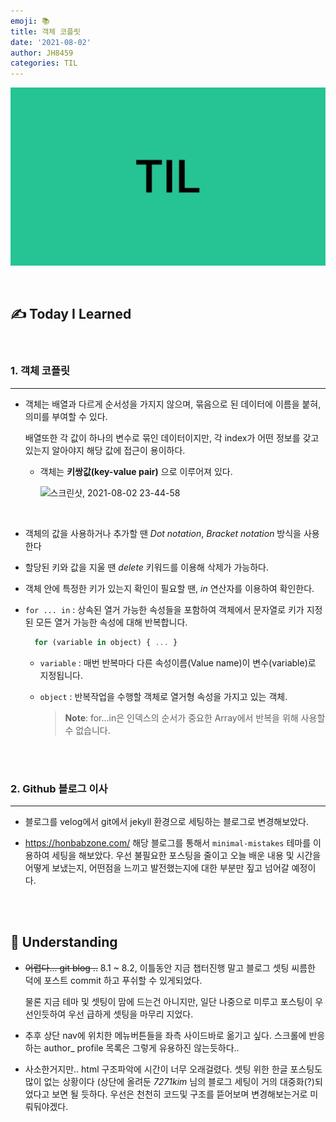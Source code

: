 ```yaml
---
emoji: 📚
title: 객체 코플릿
date: '2021-08-02'
author: JH8459
categories: TIL
---
```


![github-blog.png](../../assets/common/TIL.jpeg)

<br>

## ✍️ **T**oday **I** **L**earned

<br>

### 1. 객체 코플릿

---

- 객체는 배열과 다르게 순서성을 가지지 않으며, 묶음으로 된 데이터에 이름을 붙혀, 의미를 부여할 수 있다.

  배열또한 각 값이 하나의 변수로 묶인 데이터이지만, 각 index가 어떤 정보를 갖고 있는지 알아야지 해당 값에 접근이 용이하다.

  - 객체는 **키쌍값(key-value pair)** 으로 이루어져 있다.

    ![스크린샷, 2021-08-02 23-44-58](https://user-images.githubusercontent.com/83164003/127880037-885d3350-4f00-4c36-8f49-2acfd0da353b.png)

    <br>

- 객체의 값을 사용하거나 추가할 땐 _Dot notation_, _Bracket notation_ 방식을 사용한다

- 할당된 키와 값을 지울 땐 _delete_ 키워드를 이용해 삭제가 가능하다.

- 객체 안에 특정한 키가 있는지 확인이 필요할 땐, _in_ 연산자를 이용하여 확인한다.

- `for ... in` : 상속된 열거 가능한 속성들을 포함하여 객체에서 문자열로 키가 지정된 모든 열거 가능한 속성에 대해 반복합니다.

  ```javascript
    for (variable in object) { ... }
  ```

  - `variable` : 매번 반복마다 다른 속성이름(Value name)이 변수(variable)로 지정됩니다.

  - `object` : 반복작업을 수행할 객체로 열거형 속성을 가지고 있는 객체.

    > **Note**: for...in은 인덱스의 순서가 중요한 Array에서 반복을 위해 사용할 수 없습니다.

<br>
<br>

### 2. Github 블로그 이사

---

- 블로그를 velog에서 git에서 jekyll 환경으로 세팅하는 블로그로 변경해보았다.

- <a href = "https://honbabzone.com/jekyll/start-gitHubBlog/" target = "_blank">https://honbabzone.com/</a> 해당 블로그를 통해서 `minimal-mistakes` 테마를 이용하여 세팅을 해보았다. 우선 불필요한 포스팅을 줄이고 오늘 배운 내용 및 시간을 어떻게 보냈는지, 어떤점을 느끼고 발전했는지에 대한 부분만 짚고 넘어갈 예정이다.

<br>
<br>

## 🤔 Understanding

- ~~어렵다... git blog ..~~ 8.1 ~ 8.2, 이틀동안 지금 챕터진행 말고 블로그 셋팅 씨름한 덕에 포스트 commit 하고 푸쉬할 수 있게되었다.

  물론 지금 테마 및 셋팅이 맘에 드는건 아니지만, 일단 나중으로 미루고 포스팅이 우선인듯하여 우선 급하게 셋팅을 마무리 지었다.

- 추후 상단 nav에 위치한 메뉴버튼들을 좌측 사이드바로 옮기고 싶다. 스크롤에 반응하는 author\_ profile 목록은 그렇게 유용하진 않는듯하다..

- 사소한거지만.. html 구조파악에 시간이 너무 오래걸렸다. 셋팅 위한 한글 포스팅도 많이 없는 상황이다 (상단에 올려둔 _7271kim_ 님의 블로그 세팅이 거의 대중화(?)되었다고 보면 될 듯하다. 우선은 천천히 코드및 구조를 뜯어보며 변경해보는거로 미뤄둬야겠다.

<br>
<br>

```toc

```
